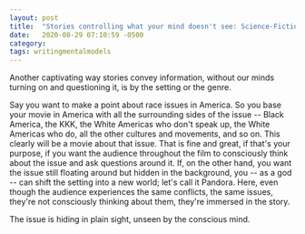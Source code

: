 ```yaml
---
layout: post
title:  "Stories controlling what your mind doesn't see: Science-Fiction and Fantasy"
date:   2020-08-29 07:10:59 -0500
category: 
tags: writingmentalmodels
---
```


Another captivating way stories convey information, without our minds turning on and questioning it, is by the setting or the genre. 

Say you want to make a point about race issues in America. So you base your movie in America with all the surrounding sides of the issue -- Black America, the KKK, the White Americas who don't speak up, the White Americas who do, all the other cultures and movements, and so on. This clearly will be a movie about that issue. That is fine and great, if that's your purpose, if you want the audience throughout the film to consciously think about the issue and ask questions around it. If, on the other hand, you want the issue still floating around but hidden in the background, you -- as a god -- can shift the setting into a new world; let's call it Pandora. Here, even though the audience experiences the same conflicts, the same issues, they're not consciously thinking about them, they're immersed in the story.

The issue is hiding in plain sight, unseen by the conscious mind.